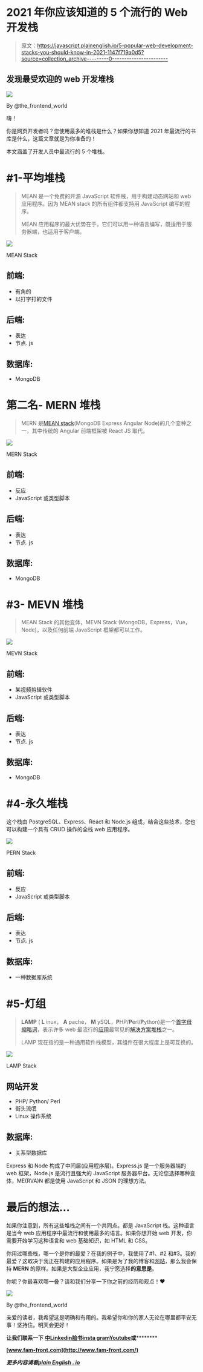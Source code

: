 # 2021 年你应该知道的 5 个流行的 Web 开发栈

> 原文：<https://javascript.plainenglish.io/5-popular-web-development-stacks-you-should-know-in-2021-1147f719a0d5?source=collection_archive---------0----------------------->

## 发现最受欢迎的 web 开发堆栈

![](img/32ef4918b02db516565f8072a12ef8ec.png)

By @the_frontend_world

嗨！

你是网页开发者吗？您使用最多的堆栈是什么？如果你想知道 2021 年最流行的书库是什么，这篇文章就是为你准备的！

本文涵盖了开发人员中最流行的 5 个堆栈。

# #1-平均堆栈

> MEAN 是一个免费的开源 JavaScript 软件栈，用于构建动态网站和 web 应用程序。因为 MEAN stack 的所有组件都支持用 JavaScript 编写的程序。
> 
> MEAN 应用程序的最大优势在于，它们可以用一种语言编写，既适用于服务器端，也适用于客户端。

![](img/4746a6f509fce17b2a6e3497dd1cfd97.png)

MEAN Stack

## 前端:

*   有角的
*   以打字打的文件

## 后端:

*   表达
*   节点. js

## 数据库:

*   MongoDB

# 第二名- MERN 堆栈

> MERN 是[MEAN stack](https://en.m.wikipedia.org/wiki/MEAN_(solution_stack))(MongoDB Express Angular Node)的几个变种之一，其中传统的 Angular 前端框架被 React JS 取代。

![](img/9061cfbbfa7ab5bd0635d646d6b34e33.png)

MERN Stack

## 前端:

*   反应
*   JavaScript 或类型脚本

## 后端:

*   表达
*   节点. js

## 数据库:

*   MongoDB

# #3- MEVN 堆栈

> MEAN Stack 的其他变体，MEVN Stack (MongoDB，Express，Vue，Node)，以及任何前端 JavaScript 框架都可以工作。

![](img/094413e3753f0d9216c1bfa3c383175b.png)

MEVN Stack

## 前端:

*   某视频剪辑软件
*   JavaScript 或类型脚本

## 后端:

*   表达
*   节点. js

## 数据库:

*   MongoDB

# #4-永久堆栈

这个栈由 PostgreSQL、Express、React 和 Node.js 组成，结合这些技术，您也可以构建一个具有 CRUD 操作的全栈 web 应用程序。

![](img/2b29c539c858e59f802b3f03cb4e9502.png)

PERN Stack

## 前端:

*   反应
*   JavaScript 或类型脚本

## 后端:

*   表达
*   节点. js

## 数据库:

*   一种数据库系统

# #5-灯组

> **LAMP** ( **L** inux， **A** pache， **M** ySQL，**P**HP/**P**erl/**P**ython)是一个[首字母缩略词](https://en.wikipedia.org/wiki/Acronym)，表示许多 web 最流行的[应用](https://en.wikipedia.org/wiki/Web_application)最常见的[解决方案堆栈](https://en.wikipedia.org/wiki/Solution_stack)之一。
> 
> LAMP 现在指的是一种通用软件栈模型，其组件在很大程度上是可互换的。

![](img/316964035062ff5eea89285f2343c871.png)

LAMP Stack

## 网站开发

*   PHP/ Python/ Perl
*   街头流氓
*   Linux 操作系统

## 数据库:

*   关系型数据库

Express 和 Node 构成了中间层(应用程序层)。Express.js 是一个服务器端的 web 框架，Node.js 是流行且强大的 JavaScript 服务器平台。无论您选择哪种变体，ME(RVA)N 都是使用 JavaScript 和 JSON 的理想方法。

# 最后的想法…

如果你注意到，所有这些堆栈之间有一个共同点。都是 JavaScript 栈。这种语言是当今 web 应用程序中最流行和使用最多的语言。如果你想开始 web 开发，你需要开始学习这种语言和 web 基础知识，如 HTML 和 CSS。

你用过哪些栈，哪一个是你的最爱？在我的例子中，我使用了#1、#2 和#3。我的最爱？这取决于我正在构建的应用程序。如果是为了我的博客和[网站](http://www.fam-front.com/)，那么我会保持 **MERN** 的原样。如果是大型企业应用，我宁愿选择**的意思是**。

你呢？你最喜欢哪一叠？请和我们分享一下你之前的经历和观点！❤

![](img/988b3aa43695f7a3516ac113f9b3e082.png)

By @the_frontend_world

亲爱的读者，我希望这是明确和有用的。我希望你和你的家人无论在哪里都平安无事！坚持住。明天会更好！

**让我们联系一下** [**中**](https://medium.com/@famzil/)**[**Linkedin**](https://www.linkedin.com/in/fatima-amzil-9031ba95/)**[**脸书**](https://www.facebook.com/The-Front-End-World)**[**insta gram**](https://www.instagram.com/the_frontend_world/)**[**Youtube**](https://www.youtube.com/channel/UCaxr-f9r6P1u7Y7SKFHi12g)**或**********

****[www.fam-front.com](http://www.fam-front.com/)****

*****更多内容请看*[*plain English . io*](http://plainenglish.io/)****